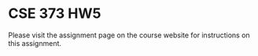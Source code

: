 # CSE 373 HW5

Please visit the assignment page on the course website for instructions on this assignment.

